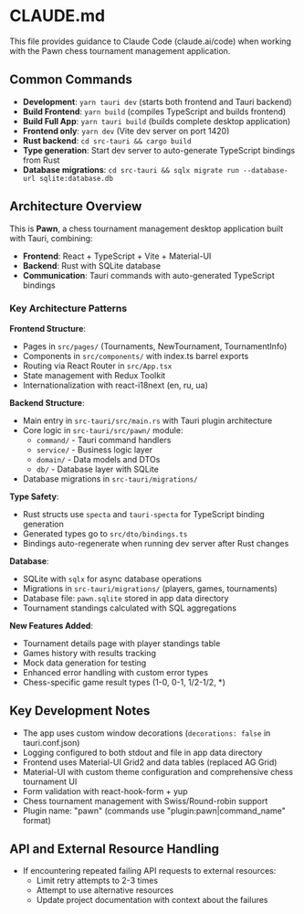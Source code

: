 # CLAUDE.md

This file provides guidance to Claude Code (claude.ai/code) when working with the Pawn chess tournament management application.

## Common Commands

- **Development**: `yarn tauri dev` (starts both frontend and Tauri backend)
- **Build Frontend**: `yarn build` (compiles TypeScript and builds frontend)
- **Build Full App**: `yarn tauri build` (builds complete desktop application)
- **Frontend only**: `yarn dev` (Vite dev server on port 1420)
- **Rust backend**: `cd src-tauri && cargo build`
- **Type generation**: Start dev server to auto-generate TypeScript bindings from Rust
- **Database migrations**: `cd src-tauri && sqlx migrate run --database-url sqlite:database.db`

## Architecture Overview

This is **Pawn**, a chess tournament management desktop application built with Tauri, combining:
- **Frontend**: React + TypeScript + Vite + Material-UI
- **Backend**: Rust with SQLite database
- **Communication**: Tauri commands with auto-generated TypeScript bindings

### Key Architecture Patterns

**Frontend Structure**:
- Pages in `src/pages/` (Tournaments, NewTournament, TournamentInfo)
- Components in `src/components/` with index.ts barrel exports
- Routing via React Router in `src/App.tsx`
- State management with Redux Toolkit
- Internationalization with react-i18next (en, ru, ua)

**Backend Structure**:
- Main entry in `src-tauri/src/main.rs` with Tauri plugin architecture
- Core logic in `src-tauri/src/pawn/` module:
  - `command/` - Tauri command handlers
  - `service/` - Business logic layer
  - `domain/` - Data models and DTOs
  - `db/` - Database layer with SQLite
- Database migrations in `src-tauri/migrations/`

**Type Safety**:
- Rust structs use `specta` and `tauri-specta` for TypeScript binding generation
- Generated types go to `src/dto/bindings.ts`
- Bindings auto-regenerate when running dev server after Rust changes

**Database**:
- SQLite with `sqlx` for async database operations
- Migrations in `src-tauri/migrations/` (players, games, tournaments)
- Database file: `pawn.sqlite` stored in app data directory
- Tournament standings calculated with SQL aggregations

**New Features Added**:
- Tournament details page with player standings table
- Games history with results tracking
- Mock data generation for testing
- Enhanced error handling with custom error types
- Chess-specific game result types (1-0, 0-1, 1/2-1/2, *)

## Key Development Notes

- The app uses custom window decorations (`decorations: false` in tauri.conf.json)
- Logging configured to both stdout and file in app data directory
- Frontend uses Material-UI Grid2 and data tables (replaced AG Grid)
- Material-UI with custom theme configuration and comprehensive chess tournament UI
- Form validation with react-hook-form + yup
- Chess tournament management with Swiss/Round-robin support
- Plugin name: "pawn" (commands use "plugin:pawn|command_name" format)

## API and External Resource Handling

- If encountering repeated failing API requests to external resources:
  - Limit retry attempts to 2-3 times
  - Attempt to use alternative resources
  - Update project documentation with context about the failures